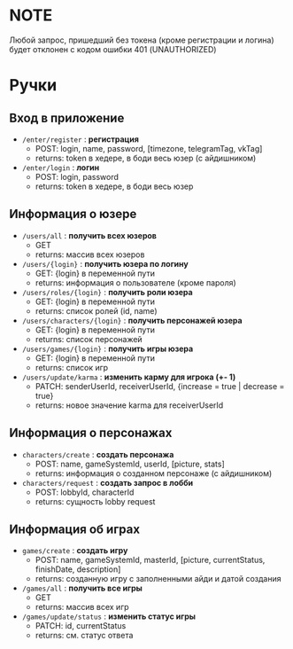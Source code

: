 # NOTE

Любой запрос, пришедший без токена (кроме регистрации и логина) будет отклонен с кодом ошибки 401 (UNAUTHORIZED)

# Ручки

## Вход в приложение

- `/enter/register` : **регистрация**
    - POST: login, name, password, [timezone, telegramTag, vkTag]
    - returns: token в хедере, в боди весь юзер (с айдишником)
- `/enter/login` : **логин**
    - POST: login, password
    - returns: token в хедере, в боди весь юзер

## Информация о юзере

- `/users/all` : **получить всех юзеров**
    - GET
    - returns: массив всех юзеров
- `/users/{login}` : **получить юзера по логину**
    - GET: {login} в переменной пути
    - returns: информация о пользователе (кроме пароля)
- `/users/roles/{login}` : **получить роли юзера**
    - GET: {login} в переменной пути
    - returns: список ролей (id, name)
- `/users/characters/{login}` : **получить персонажей юзера**
    - GET: {login} в переменной пути
    - returns: список персонажей
- `/users/games/{login}` : **получить игры юзера**
    - GET: {login} в переменной пути
    - returns: список игр
- `/users/update/karma` : **изменить карму для игрока (+- 1)**
    - PATCH: senderUserId, receiverUserId, {increase = true | decrease = true}
    - returns: новое значение karma для receiverUserId

## Информация о персонажах

- `characters/create` : **создать персонажа**
    - POST: name, gameSystemId, userId, [picture, stats]
    - returns: информация о созданном персонаже (с айдишником)
- `characters/request` : **создать запрос в лобби**
    - POST: lobbyId, characterId
    - returns: сущность lobby request

## Информация об играх

- `games/create` : **создать игру**
    - POST: name, gameSystemId, masterId, [picture, currentStatus, finishDate, description]
    - returns: созданную игру с заполненными айди и датой создания
- `/games/all` : **получить все игры**
    - GET
    - returns: массив всех игр
- `/games/update/status` : **изменить статус игры**
    - PATCH: id, currentStatus
    - returns: см. статус ответа
